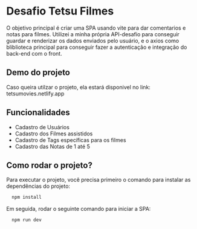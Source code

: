 # Desafio Tetsu Filmes

O objetivo principal é criar uma SPA usando vite para dar comentarios e notas para filmes. Utilizei a minha própria API-desafio para conseguir guardar e renderizar os dados enviados pelo usuário, e o axios como bliblioteca
principal para conseguir fazer a autenticação e integração do back-end com o front.



## Demo do projeto

Caso queira utilzar o projeto, ela estará disponivel no link:
tetsumovies.netlify.app

## Funcionalidades

- Cadastro de Usuários
- Cadastro dos Filmes assistidos
- Cadastro de Tags específicas para os filmes
- Cadastro das Notas de 1 até 5


## Como rodar o projeto?

Para executar o projeto, você precisa primeiro o comando para instalar as dependências do projeto:

```bash
  npm install
```

Em seguida, rodar o seguinte comando para iniciar a SPA:

```bash
  npm run dev
```

